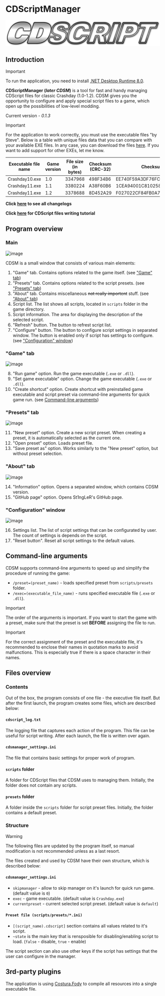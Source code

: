 # CDScriptManager
![CDScript](https://github.com/St1ngLeR/CDScriptManager/blob/master/CDScript_Logo1.png?raw=true)
## Introduction
> [!IMPORTANT]
> To run the application, you need to install [.NET Desktop Runtime 8.0](https://dotnet.microsoft.com/en-us/download/dotnet/8.0).

**CDScriptManager (*later CDSM*)** is a tool for fast and handy managing CDScript files for classic Crashday (1.0-1.2). CDSM gives you the opportunity to configure and apply special script files to a game, which open up the possibilities of low-level modding.

Current version - *0.1.3*

> [!IMPORTANT]
> For the application to work correctly, you must use the executable files "by Steve". Below is a table with unique files data that you can compare with your available EXE files. In any case, you can download the files [here](https://drive.usercontent.google.com/u/0/uc?id=0B5YihDSzcD-aYlJPVEROVG5fS3c&export=download). If you want to add support for other EXEs, let me know.

| Executable file name  | Game version | File size (in bytes) | Checksum (CRC-32) | Checksum (MD-5) |
| --------------------- | ------------ | -------------------- | ----------------- | --------------- |
| Crashday10.exe | 1.0 | 3347968 | 498F34B6 | EE740F59A3DF76FC68159758A7D78055
| Crashday11.exe | 1.1 | 3380224 | A38F60B6 | 1CEA94001C8102582A5C007BDF765646
| Crashday11.exe | 1.2 | 3378688 | 8D452A29 | F027022CF84FB0A7A9DB9770545346B9

**Click [here](CHANGELOGS.md) to see all changelogs**

**Click [here](SCRIPT.md) for CDScript files writing tutorial**

## Program overview
### Main
![image](https://github.com/St1ngLeR/CDScriptManager/assets/63962772/d80fa094-8417-4874-88ad-1a4675a70413)

CDSM is a small window that consists of various main elements:
1. "Game" tab. Contains options related to the game itself. (see ["Game" tab](#game-tab))
2. "Presets" tab. Contains options related to the script presets. (see ["Presets" tab](#presets-tab))
3. "About" tab. Contains miscellaneous ~~not really importent~~ stuff. (see ["About" tab](#about-tab))
4. Script list. The list shows all scripts, located in `scripts` folder in the game directory.
5. Script information. The area for displaying the description of the selected script.
6. "Refresh" button. The button to refrest script list.
7. "Configure" button. The button to configure script settings in separated window. The button is enabled only if script has settings to configure. (see ["Configuration" window](#configuration-window))
### "Game" tab
![image](https://github.com/St1ngLeR/CDScriptManager/assets/63962772/c0556bfb-8b54-45b2-a435-1dfbd5dd9aa9)

8. "Run game" option. Run the game executable (`.exe` or `.dll`).
9. "Set game executable" option. Change the game executable (`.exe` or `.dll`).
10. "Create shortcut" option. Create shortcut with preinstalled game executable and script preset via command-line arguments for quick game run. (see [Command-line arguments](#command-line-arguments))
### "Presets" tab
![image](https://github.com/St1ngLeR/CDScriptManager/assets/63962772/6d751ff5-ace5-4dba-9b5f-ac5dac1eba41)

11. "New preset" option. Create a new script preset. When creating a preset, it is automatically selected as the current one.
12. "Open preset" option. Loads preset file.
13. "Save preset as" option. Works similarly to the "New preset" option, but without preset selection.
### "About" tab
![image](https://github.com/St1ngLeR/CDScriptManager/assets/63962772/698ffcef-9cff-4df7-b586-4ef2061c9b3a)

14. "Information" option. Opens a separated window, which contains CDSM version.
15. "GitHub page" option. Opens St1ngLeR's GitHub page.
### "Configuration" window
![image](https://github.com/St1ngLeR/CDScriptManager/assets/63962772/b88389fa-0742-45bf-8cfa-250bced96a5d)

16. Settings list. The list of script settings that can be configurated by user. The count of settings is depends on the script.
17. "Reset button". Reset all script settings to the default values.

## Command-line arguments
CDSM supports command-line arguments to speed up and simplify the procedure of running the game:
- `/preset=(preset_name)` - loads specified preset from `scripts/presets` folder.
- `/exec=(executable_file_name)` - runs specified executable file (`.exe` or `.dll`).
> [!IMPORTANT]
> The order of the arguments is important. If you want to start the game with a preset, make sure that the preset is set **BEFORE** assigning the file to run.

> [!IMPORTANT]
> For the correct assignment of the preset and the executable file, it's recommended to enclose their names in quotation marks to avoid malfunctions. This is especially true if there is a space character in their names.

## Files overview
### Contents
Out of the box, the program consists of one file - the executive file itself. But after the first launch, the program creates some files, which are described below:
#### `cdscript_log.txt`
The logging file that captures each action of the program. This file can be useful for script writing. After each launch, the file is written over again.
#### `cdsmanager_settings.ini`
The file that contains basic settings for proper work of program.
#### `scripts` folder
A folder for CDScript files that CDSM uses to managing them. Initially, the folder does not contain any scripts.
#### `presets` folder
A folder inside the `scripts` folder for script preset files. Initially, the folder contains a default preset.
### Structure
> [!WARNING]
> The following files are updated by the program itself, so manual modification is not recommended unless as a last resort.

The files created and used by CDSM have their own structure, which is described below:
#### `cdsmanager_settings.ini`
- `skipmanager` - allow to skip manager on it's launch for quick run game. (default value is `0`)
- `exec` - game executable. (default value is `Crashday.exe`)
- `currentpreset` - current selected script preset. (default value is `default`)
#### `Preset file (scripts/presets/*.ini)`
- `[(script_name).cdscript]` section contains all values related to it's script.
- `~state` is the main key that is rensposible for disabling/enabling script to load. (`false` - disable, `true` - enable)

The script section can also use other keys if the script has settings that the user can configure in the manager.

## 3rd-party plugins
The application is using [Costura.Fody](https://github.com/Fody/Costura/) to compile all resources into a single executable file.
